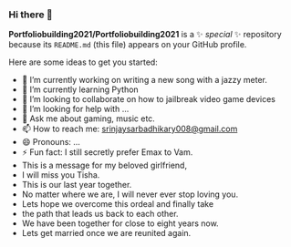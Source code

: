 ### Hi there 👋


**Portfoliobuilding2021/Portfoliobuilding2021** is a ✨ _special_ ✨ repository because its `README.md` (this file) appears on your GitHub profile.

Here are some ideas to get you started:

- 🔭 I’m currently working on writing a new song with a jazzy meter.
- 🌱 I’m currently learning Python
- 👯 I’m looking to collaborate on how to jailbreak video game devices
- 🤔 I’m looking for help with ...
- 💬 Ask me about gaming, music etc.
- 📫 How to reach me: srinjaysarbadhikary008@gmail.com
- 😄 Pronouns: ...
- ⚡ Fun fact: I still secretly prefer Emax to Vam.
- This is a message for my beloved girlfriend,
- I will miss you Tisha. 
- This is our last year together.
- No matter where we are, I will never ever stop loving you.
- Lets hope we overcome this ordeal and finally take
- the path that leads us back to each other.
- We have been together for close to eight years now. 
- Lets get married once we are reunited again.

